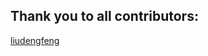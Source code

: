 Thank you to all contributors:
------------------------------
[liudengfeng](https://github.com/liudf0716)
